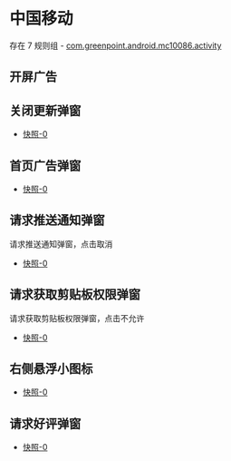 # 中国移动

存在 7 规则组 - [com.greenpoint.android.mc10086.activity](/src/apps/com.greenpoint.android.mc10086.activity.ts)

## 开屏广告

## 关闭更新弹窗

- [快照-0](https://i.gkd.li/import/import/12534264)

## 首页广告弹窗

- [快照-0](https://i.gkd.li/import/import/12662361)

## 请求推送通知弹窗

请求推送通知弹窗，点击取消

- [快照-0](https://i.gkd.li/import/import/12662213)

## 请求获取剪贴板权限弹窗

请求获取剪贴板权限弹窗，点击不允许

- [快照-0](https://i.gkd.li/import/import/12662251)

## 右侧悬浮小图标

- [快照-0](https://i.gkd.li/import/import/12662265)

## 请求好评弹窗

- [快照-0](https://i.gkd.li/import/import/12662345)
